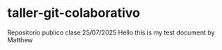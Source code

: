 # taller-git-colaborativo
Repositorio publico clase 25/07/2025
Hello this is my test document by Matthew